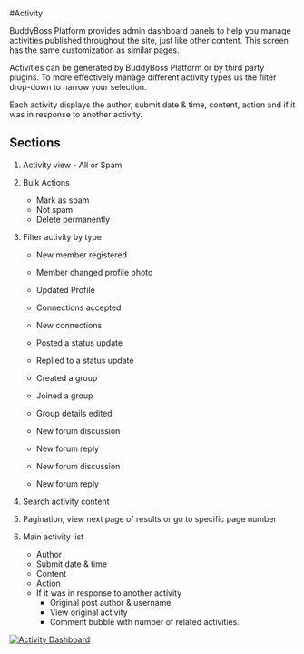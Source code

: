 #Activity

BuddyBoss Platform provides admin dashboard panels to help you manage activities published throughout the site, just like other content. This screen has the same customization as similar pages.

Activities can be generated by BuddyBoss Platform or by third party plugins. To more effectively manage different activity types us the filter drop-down to narrow your selection.

Each activity displays the author, submit date & time, content, action and if it was in response to another activity.

Sections<a name="sections"></a>
--------

1.  Activity view - All or Spam
2.  Bulk Actions
    *   Mark as spam
    *   Not spam
    *   Delete permanently
3.  Filter activity by type
    *   New member registered  
        
    *   Member changed profile photo  
        
    *   Updated Profile  
        
    *   Connections accepted  
        
    *   New connections  
        
    *   Posted a status update  
        
    *   Replied to a status update  
        
    *   Created a group  
        
    *   Joined a group  
        
    *   Group details edited  
        
    *   New forum discussion  
        
    *   New forum reply  
        
    *   New forum discussion  
        
    *   New forum reply
4.  Search activity content  
    
5.  Pagination, view next page of results or go to specific page number  
    
6.  Main activity list
    *   Author
    *   Submit date & time
    *   Content
    *   Action
    *   If it was in response to another activity
        *   Original post author & username
        *   View original activity
        *   Comment bubble with number of related activities.

[![Activity Dashboard](https://www.buddyboss.com/resources/wp-content/uploads/2019/03/activitydashboard-1024x520.jpg)](https://www.buddyboss.com/resources/wp-content/uploads/2019/03/activitydashboard.jpg)